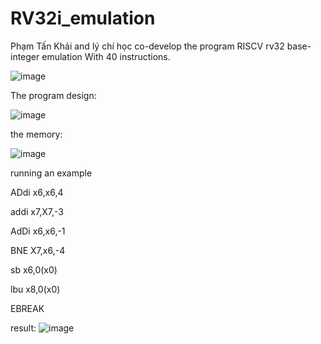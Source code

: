 # RV32i_emulation
Phạm Tấn Khải and lý chí học co-develop the program
RISCV rv32 base-integer emulation 
With 40 instructions.

![image](https://user-images.githubusercontent.com/39961019/146964111-f6b25b9c-53be-4874-80c8-1a6d4a6496d6.png)

The program design:

![image](https://user-images.githubusercontent.com/39961019/147882584-6ab3cbc9-703b-4980-90f0-7643807218ab.png)

the memory:

![image](https://user-images.githubusercontent.com/39961019/147882595-965fcd74-2574-471b-aab3-29fe9d37bf85.png)


running an example 

ADdi x6,x6,4

addi x7,X7,-3

AdDi x6,x6,-1

BNE X7,x6,-4

sb x6,0(x0)

lbu x8,0(x0)

EBREAK

result: 
![image](https://user-images.githubusercontent.com/39961019/147866464-310702aa-3a59-4965-a923-f9793bc999af.png)
